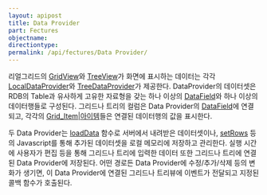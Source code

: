 ```yaml
---
layout: apipost
title: Data Provider
part: Fectures
objectname: 
directiontype: 
permalink: /api/fectures/Data Provider/
---
```



리얼그리드의 [GridView](/api/fectures/)와 [TreeView](/api/fectures/)가 화면에 표시하는 데이터는 각각 [LocalDataProvider](/api/fectures/)와 [TreeDataProvider](/api/fectures/)가 제공한다. DataProvider의 데이터셋은 RDB의 Table과 유사하게 고유한 자료형을 갖는 하나 이상의 [DataField](/api/fectures/)와 하나 이상의 데이터행들로 구성된다. 그리드나 트리의 컬럼은 Data Provider의 [DataField](/api/fectures/)에 연결되고, 각각의 [Grid_Item|아이템](/api/fectures/)들은 연결된 데이터행의 값을 표시한다. 

두 Data Provider는 [loadData](/api/fectures/) 함수로 서버에서 내려받은 데이터셋이나, [setRows](/api/fectures/) 등의 Javascript를 통해 추가된 데이터셋을 로컬 메모리에 저장하고 관리한다. 실행 시간에 사용자가 편집 등을 통해 그리드나 트리에 입력한 데이터 또한 그리드나 트리에 연결된 Data Provider에 저장된다. 어떤 경로든 Data Provider에 수정/추가/삭제 등의 변화가 생기면, 이 Data Provider에 연결된 그리드나 트리뷰에 이벤트가 전달되고 지정된 콜백 함수가 호출된다.


